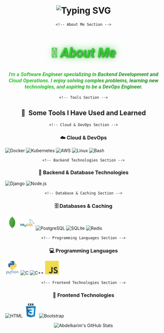 <div align="center">
    <!-- Typing Animation -->
    <h1>
        <img src="https://readme-typing-svg.herokuapp.com?font=Jetbrains+mono&size=40&duration=3000&color=800080&center=true&vCenter=true&width=800&lines=Hey..+I'm+RX..+Abdelkarim;Welcome+to+my+GitHub!;I'm+a+Software+Engineer;Familiar+with+Cloud+Operations;Aspiring+to+be+a+DevOps+Engineer!;Do+not+judge+me+by+success;Judge+me+by+how+many+times+I+fell;And+got+back+up+again!" alt="Typing SVG"/>
    </h1>

    <!-- About Me Section -->
<div align="center">
        <h2 style="font-size: 3em; color: #32CD32; text-shadow: 2px 2px 4px rgba(0, 0, 0, 0.5), 0 0 25px #32CD32, 0 0 5px #32CD32; font-style: italic; font-weight: bold; font-family: 'Roboto', sans-serif;">
            🚀 About Me
        </h2>
        <p style="font-size: 1.2em; background: linear-gradient(to right, #32CD32, #228B22); -webkit-background-clip: text; color: transparent; text-stroke: 1px #006400; font-style: italic; font-weight: bold; font-family: 'Roboto', sans-serif;">
            I'm a Software Engineer specializing in Backend Development and Cloud Operations. I enjoy solving complex problems, learning new technologies, and aspiring to be a DevOps Engineer.
        </p>
    </div>

    <!-- Tools Section -->
<h2>🚀 &nbsp;Some Tools I Have Used and Learned</h2>

    <!-- Cloud & DevOps Section -->
<h3>☁️ Cloud & DevOps</h3>
    <p align="left">
        <img src="https://cdn.jsdelivr.net/gh/devicons/devicon/icons/docker/docker-original.svg" alt="Docker" width="45" height="45"/>
        <img src="https://cdn.jsdelivr.net/gh/devicons/devicon/icons/kubernetes/kubernetes-plain.svg" alt="Kubernetes" width="45" height="45"/>
        <img src="https://cdn.jsdelivr.net/gh/devicons/devicon/icons/amazonwebservices/amazonwebservices-plain-wordmark.svg" alt="AWS" width="45" height="45"/>
        <img src="https://cdn.jsdelivr.net/gh/devicons/devicon/icons/linux/linux-original.svg" alt="Linux" width="45" height="45"/>
        <img src="https://cdn.jsdelivr.net/gh/devicons/devicon/icons/bash/bash-original.svg" alt="Bash" width="45" height="45"/>
    </p>

    <!-- Backend Technologies Section -->
<h3>🔧 Backend & Database Technologies</h3>
    <p align="left">
        <img src="https://cdn.jsdelivr.net/gh/devicons/devicon/icons/django/django-plain.svg" alt="Django" width="45" height="45"/>
        <img src="https://cdn.jsdelivr.net/gh/devicons/devicon/icons/nodejs/nodejs-original-wordmark.svg" alt="Node.js" width="45" height="45"/>
    </p>

    <!-- Database & Caching Section -->
<h3>🗄️ Databases & Caching</h3>
    <p align="left">
        <img src="https://raw.githubusercontent.com/devicons/devicon/master/icons/mongodb/mongodb-original.svg" alt="MongoDB" width="45" height="45"/>
        <img src="https://raw.githubusercontent.com/devicons/devicon/master/icons/mysql/mysql-original-wordmark.svg" alt="MySQL" width="45" height="45"/>
        <img src="https://cdn.jsdelivr.net/gh/devicons/devicon/icons/postgresql/postgresql-original.svg" alt="PostgreSQL" width="45" height="45"/>
        <img src="https://cdn.jsdelivr.net/gh/devicons/devicon/icons/sqlite/sqlite-original.svg" alt="SQLite" width="45" height="45"/>
        <img src="https://cdn.jsdelivr.net/gh/devicons/devicon/icons/redis/redis-original.svg" alt="Redis" width="45" height="45"/>
    </p>

    <!-- Programming Languages Section -->
<h3>💻 Programming Languages</h3>
    <p align="left">
        <img src="https://raw.githubusercontent.com/devicons/devicon/master/icons/python/python-original-wordmark.svg" alt="Python" width="45" height="45"/>
        <img src="https://cdn.jsdelivr.net/gh/devicons/devicon/icons/c/c-original.svg" alt="C" width="45" height="45"/>
        <img src="https://cdn.jsdelivr.net/gh/devicons/devicon/icons/cplusplus/cplusplus-original.svg" alt="C++" width="45" height="45"/>
        <img src="https://raw.githubusercontent.com/devicons/devicon/master/icons/javascript/javascript-original.svg" alt="JavaScript" width="45" height="45"/>
    </p>

    <!-- Frontend Technologies Section -->
<h3>🎨 Frontend Technologies</h3>
    <p align="left">
        <img src="https://cdn.jsdelivr.net/gh/devicons/devicon/icons/html5/html5-original.svg" alt="HTML" width="45" height="45"/>
        <img src="https://raw.githubusercontent.com/devicons/devicon/master/icons/css3/css3-original-wordmark.svg" alt="CSS3" width="45" height="45"/>
        <img src="https://cdn.jsdelivr.net/gh/devicons/devicon/icons/bootstrap/bootstrap-original-wordmark.svg" alt="Bootstrap" width="45" height="45"/>
    </p>
</div>

<!-- GitHub Stats Section -->
<div align="center">
    <img src="https://github-profile-summary-cards.vercel.app/api/cards/profile-details?username=karimtz999&theme=github_dark" alt="Abdelkarim's GitHub Stats"/>
</div>

